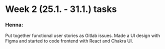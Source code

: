 # Week 2 (25.1. - 31.1.) tasks


### Henna:
Put together functional user stories as Gitlab issues. Made a UI design with Figma and started to code frontend with React and Chakra UI.
